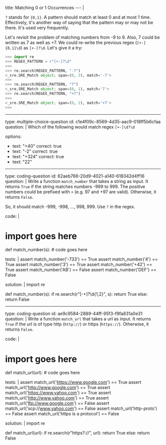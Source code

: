 title: Matching 0 or 1 Occurrences
--- |

  `?` stands for `{0,1}`. A pattern should match at least 0 and at most 1 time. Effectively, it's another way of saying that the pattern may or may not be there. It's used very frequently.

  Let's revisit the problem of matching numbers from -9 to 9. Also, 7 could be written as 7 as well as +7. We could re-write the previous regex (`[+-]{0,1}\d`) as `[+-]?\d`. Let's give it a try:

  ```Python
  >>> import re
  >>> REGEX_PATTERN = r"[+-]?\d"
  >>>
  >>> re.search(REGEX_PATTERN, "-7")
  <_sre.SRE_Match object; span=(0, 2), match='-7'>
  >>>
  >>> re.search(REGEX_PATTERN, "7")
  <_sre.SRE_Match object; span=(0, 1), match='7'>
  >>> re.search(REGEX_PATTERN, "+7")
  >>>
  <_sre.SRE_Match object; span=(0, 2), match='+7'>
  >>>
  ```

---
type: multiple-choice-question
id: c1e4f09c-8569-4d35-aac9-018ff5b6cfaa
question: |
  Which of the following would match regex `[+-]\d?\d`

options:
  - text: "+40"
    correct: true
  - text: "-2"
    correct: true
  - text: "+324"
    correct: true
  - text: "22"

---
type: coding-question
id: 62aeb766-20d9-4021-a140-618342d4ff16
question: |
  Write a function `match_number` that takes a string as input. It returns `True` if the string matches numbers -999 to 999. The positive numbers could be prefixed with `+` (e.g. 97 and +97 are valid). Otherwise, it returns `False`.

  So, it should match -999, -998, …, 998, 999. Use `?` in the regex.

code: |
  # import goes here

  def match_number(s):
      # code goes here

tests: |
  assert match_number('-733') == True
  assert match_number('4') == True
  assert match_number('3') == True
  assert match_number('+42') == True
  assert match_number('AB') == False
  assert match_number('DEF') == False

solution: |
  import re

  def match_number(s):
      if re.search(r"[-+]?\d{1,2}", s):
          return True
      else:
          return False

---
type: coding-question
id: ae9c9584-2889-44ff-95f3-f9fa831a0e31
question: |
  Write a function `match_url` that takes a url as input. It returns `True` if the url is of type http (`http://`) or https (`https://`). Otherwise, it returns `False`.

code: |
  # import goes here

  def match_url(url):
      # code goes here

tests: |
  assert match_url('https://www.google.com') == True
  assert match_url('http://www.google.com') == True
  assert match_url('https://www.yahoo.com') == True
  assert match_url('http://www.yahoo.com') == True
  assert match_url('ftp://www.google.com') == False
  assert match_url('scp://www.yahoo.com') == False
  assert match_url('http-proto') == False
  assert match_url('https is a protocol') == False

solution: |
  import re

  def match_url(url):
      if re.search(r"https?://", url):
          return True
      else:
          return False
